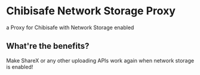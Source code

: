 # Chibisafe Network Storage Proxy

a Proxy for Chibisafe with Network Storage enabled

## What're the benefits?
Make ShareX or any other uploading APIs work again when network storage is enabled!